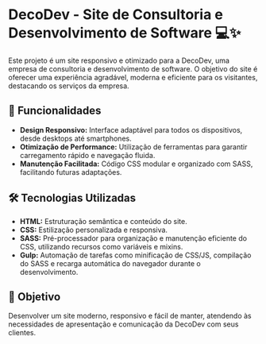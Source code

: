 # DecoDev - Site de Consultoria e Desenvolvimento de Software 💻✨  

Este projeto é um site responsivo e otimizado para a DecoDev, uma empresa de consultoria e desenvolvimento de software. O objetivo do site é oferecer uma experiência agradável, moderna e eficiente para os visitantes, destacando os serviços da empresa.  

## 🚀 Funcionalidades  

- **Design Responsivo:** Interface adaptável para todos os dispositivos, desde desktops até smartphones.  
- **Otimização de Performance:** Utilização de ferramentas para garantir carregamento rápido e navegação fluida.  
- **Manutenção Facilitada:** Código CSS modular e organizado com SASS, facilitando futuras adaptações.  

## 🛠️ Tecnologias Utilizadas  

- **HTML:** Estruturação semântica e conteúdo do site.  
- **CSS:** Estilização personalizada e responsiva.  
- **SASS:** Pré-processador para organização e manutenção eficiente do CSS, utilizando recursos como variáveis e mixins.  
- **Gulp:** Automação de tarefas como minificação de CSS/JS, compilação do SASS e recarga automática do navegador durante o desenvolvimento.  

## 🎯 Objetivo  

Desenvolver um site moderno, responsivo e fácil de manter, atendendo às necessidades de apresentação e comunicação da DecoDev com seus clientes.  
